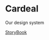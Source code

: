 # Cardeal

Our design system

[StoryBook](https://6043982593060a002199607d-jrbdzcvfrz.chromatic.com/)